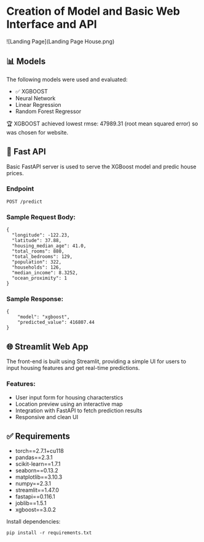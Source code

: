 # Creation of Model and Basic Web Interface and API 

![Landing Page](Landing Page House.png)


## 📊 Models

The following models were used and evaluated:

- ✅ XGBOOST
- Neural Network 
- Linear Regression 
- Random Forest Regressor

🏆 XGBOOST achieved lowest rmse: 47989.31 (root mean squared error) so was chosen for website. 

## 🚀 Fast API

Basic FastAPI server is used to serve the XGBoost model and predic house prices. 

### Endpoint

```
POST /predict
```

### Sample Request Body:
```
{
  "longitude": -122.23,
  "latitude": 37.88,
  "housing_median_age": 41.0,
  "total_rooms": 880,
  "total_bedrooms": 129,
  "population": 322,
  "households": 126,
  "median_income": 8.3252,
  "ocean_proximity": 1
}
```

### Sample Response:
```
{
    "model": "xgboost",
    "predicted_value": 416807.44
}
```

## 🌐 Streamlit Web App

The front-end is built using Streamlit, providing a simple UI for users to input housing features and get real-time predictions.

### Features:
- User input form for housing characterstics
- Location preview using an interactive map
- Integration with FastAPI to fetch prediction results
- Responsive and clean UI


## ✅ Requirements
- torch==2.7.1+cu118
- pandas==2.3.1
- scikit-learn==1.7.1
- seaborn==0.13.2
- matplotlib==3.10.3
- numpy==2.3.1
- streamlit==1.47.0
- fastapi==0.116.1
- joblib==1.5.1
- xgboost==3.0.2

Install dependencies:
```
pip install -r requirements.txt
```